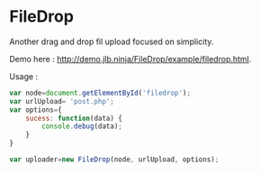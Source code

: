 FileDrop
========

Another drag and drop fil upload focused on simplicity.


Demo here : http://demo.jlb.ninja/FileDrop/example/filedrop.html. 


Usage : 

```javascript
var node=document.getElementById('filedrop');
var urlUpload= 'post.php';
var options={
	sucess: function(data) {
		console.debug(data);
	}
}

var uploader=new FileDrop(node, urlUpload, options);
```


